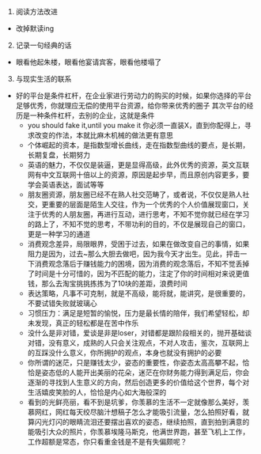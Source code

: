 1. 阅读方法改进
- 改掉默读ing
2. 记录一句经典的话
- 眼看他起朱楼，眼看他宴请宾客，眼看他楼塌了
3. 与现实生活的联系
- 好的平台是条件杠杆，在企业家进行劳动力的购买的时候，如果你选择的平台足够优秀，你就理应无偿的使用平台资源，给你带来优秀的圈子
  其次平台的经历是一种条件杠杆，去别的企业，这就是条件
  - you should fake it,until you make it 你必须一直装X，直到你配得上，寻求改变的作法，本就比麻木机械的做法更有意思
  - 个体崛起的资本，是指数型增长曲线，走在指数型曲线的要点，是长期，长期复盘，长期努力
  - 英语的魅力，不仅仅是装逼，更是显得高级，此外优秀的资源，英文互联网有中文互联网十倍以上的资源，原因是起步早，而且原创内容更多，要学会英语表达，面试等等 
  - 朋友圈资源，朋友圈已经不在熟人社交范畴了，或者说，不仅仅是熟人社交，更重要的层面是陌生人交往，作为一个优秀的个人价值展现窗口，关注于优秀的人朋友圈，再进行互动，进行思考，不知不觉你就已经在学习的路上了，不知不觉的思考，不带功利的目的，不仅是展现自己的窗口，更是一种学习的通道
  - 消费观念差异，局限眼界，受困于过去，如果在做改变自己的事情，如果阻力是因为，过去~那么大胆去做吧，因为我今天才出生。见此，抨击一下消费观念落后于赚钱能力的困境，因为消费的观念落后，不知不觉丢掉了时间是十分可惜的，因为不匹配的能力，注定了你的时间相对来说更值钱，那么去淘宝挑挑拣拣为了10块的差距，浪费时间
  - 表达策略，凡事不可克制，就是不高级，能将就，能讲究，是很重要的，不要试错失败就玻璃心
  - 习惯压力：满足是短暂的愉悦，压力是最长情的陪伴，我们希望轻松，却未发现，真正的轻松都是在苦中作乐
  - 没什么是非对错，爱谈是非是loser，对错都是跟阶段相关的，抛开基础谈对错，没有意义，成熟的人只会关注观点，不对人攻击，鉴次，互联网上的互踩没什么意义，你所拥护的观点，本身也就没有拥护的必要
  - 你所谓的迷茫，只是赚钱太少，姿态的重要性，你姿态太高高攀不起，恰恰是姿态低的人能开出美丽的花朵，迷茫在你财务能力得到满足后，你会逐渐的寻找到人生意义的方向，然后创造更多的价值给这个世界，每个对生活嬉皮笑脸的人，恰恰是内心如大海般深的
  - 看到的光鲜亮丽，看不到是坑爹，你羡慕的生活不一定就像那么美好，羡慕网红，网红每天绞尽脑汁想稿子怎么才能吸引流量，怎么拍照好看，就算闪光灯闪的眼睛流泪还要摆出喜欢的姿态，继续拍照，直到拍到满意的能吸引大众的照片，你羡慕埃隆马斯克，他满世界跑，甚至飞机上工作，工作超额是常态，你只看重金钱是不是有失偏颇呢？